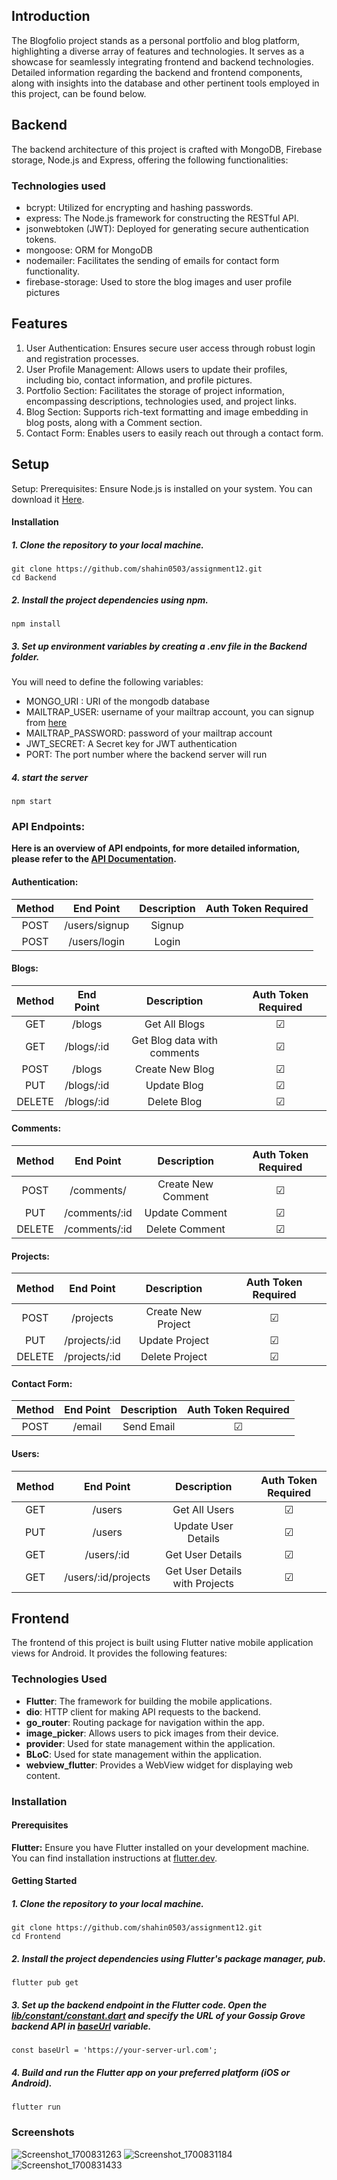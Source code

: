 ## Introduction
The Blogfolio project stands as a personal portfolio and blog platform, highlighting a diverse array of features and technologies. It serves as a showcase for seamlessly integrating frontend and backend technologies. Detailed information regarding the backend and frontend components, along with insights into the database and other pertinent tools employed in this project, can be found below.

## Backend
The backend architecture of this project is crafted with MongoDB, Firebase storage, Node.js and Express, offering the following functionalities:

### Technologies used
-   bcrypt: Utilized for encrypting and hashing passwords.
-   express: The Node.js framework for constructing the RESTful API.
-   jsonwebtoken (JWT): Deployed for generating secure authentication tokens.
-   mongoose: ORM for MongoDB
-   nodemailer: Facilitates the sending of emails for contact form functionality.
-   firebase-storage: Used to store the blog images and user profile pictures

## Features

 1. User Authentication: Ensures secure user access through robust login and registration processes.
 2. User Profile Management: Allows users to update their profiles, including bio, contact information, and profile pictures.
3. Portfolio Section: Facilitates the storage of project information, encompassing descriptions, technologies used, and project links.
4. Blog Section: Supports rich-text formatting and image embedding in blog posts, along with a Comment section.
5. Contact Form: Enables users to easily reach out through a contact form.

## Setup
Setup: Prerequisites: Ensure Node.js is installed on your system. You can download it [Here](https://nodejs.org/en/download).

#### Installation

##### 1. Clone the repository to your local machine.

```
git clone https://github.com/shahin0503/assignment12.git
cd Backend
```

##### 2. Install the project dependencies using npm.
```
npm install
```

##### 3. Set up environment variables by creating a .env file in the Backend folder.

You will need to define the following variables:

- MONGO_URI : URI of the mongodb database
- MAILTRAP_USER: username of your mailtrap account, you can signup from [here](https://mailtrap.io/register/signup)
- MAILTRAP_PASSWORD: password of your mailtrap account
- JWT_SECRET: A Secret key for JWT authentication
- PORT: The port number where the backend server will run

##### 4. start the server
```
npm start
```

### API Endpoints:

**Here is an overview of API endpoints, for more detailed information, please refer to the [API Documentation]( ).**

#### Authentication:

| Method |  End Point  | Description | Auth Token Required |
| :----: | :---------: | :---------: | :-----------------: |
|  POST  | /users/signup |   Signup    |                     |
|  POST  | /users/login  |    Login    |                     |

#### Blogs:

| Method | End Point |  Description  | Auth Token Required |
| :----: | :-------: | :-----------: | :-----------------: |
|  GET   |   /blogs   | Get All Blogs |       &#9745;       |
|  GET   |   /blogs/:id   | Get Blog data with comments |       &#9745;       |
|  POST  |   /blogs   | Create New Blog |       &#9745;       |
|  PUT   | /blogs/:id  |  Update Blog  |       &#9745;       |
| DELETE | /blogs/:id  |  Delete Blog  |       &#9745;       |

#### Comments:

| Method |  End Point  |     Description      | Auth Token Required |
| :----: | :---------: | :------------------: | :-----------------: |
|  POST  | /comments/   |   Create New Comment   |       &#9745;       |
|  PUT   | /comments/:id | Update Comment |       &#9745;       |
|  DELETE   | /comments/:id | Delete Comment |       &#9745;       |

#### Projects:

| Method |   End Point   |     Description      | Auth Token Required |
| :----: | :-----------: | :------------------: | :-----------------: |
|  POST  |  /projects   |  Create New Project  |       &#9745;       |
|  PUT   |  /projects/:id    |   Update Project   |       &#9745;       |
| DELETE |  /projects/:id    |   Delete Project   |       &#9745;       |

#### Contact Form:

| Method |   End Point   | Description | Auth Token Required |
| :----: | :-----------: | :---------: | :-----------------: |
|  POST  | /email | Send Email  |       &#9745;       |

#### Users:

| Method | End Point  |     Description     | Auth Token Required |
| :----: | :--------: | :-----------------: | :-----------------: |
|  GET   | /users    |    Get All Users    |       &#9745;       |
|  PUT   | /users    | Update User Details |       &#9745;       |
|  GET   | /users/:id    | Get User Details |       &#9745;       |
|  GET   | /users/:id/projects    | Get User Details with Projects |       &#9745;       |

## Frontend

The frontend of this project is built using Flutter native mobile application views for Android. It provides the following features:

### Technologies Used

- **Flutter**: The framework for building the mobile applications.
- **dio**: HTTP client for making API requests to the backend.
- **go_router**: Routing package for navigation within the app.
- **image_picker**: Allows users to pick images from their device.
- **provider**: Used for state management within the application.
- **BLoC**: Used for state management within the application.
- **webview_flutter**: Provides a WebView widget for displaying web content.

### Installation

#### Prerequisites

<b>Flutter:</b> Ensure you have Flutter installed on your development machine. You can find installation instructions at [flutter.dev](https://docs.flutter.dev/get-started/install).

#### Getting Started

##### 1. Clone the repository to your local machine.

```
git clone https://github.com/shahin0503/assignment12.git
cd Frontend
```

##### 2. Install the project dependencies using Flutter's package manager, pub.

```
flutter pub get
```

##### 3. Set up the backend endpoint in the Flutter code. Open the <u><i>lib/constant/constant.dart</i></u> and specify the URL of your Gossip Grove backend API in <u><i>baseUrl</i></u> variable.

```
const baseUrl = 'https://your-server-url.com';
```

##### 4. Build and run the Flutter app on your preferred platform (iOS or Android).

```
flutter run
```
### Screenshots

![Screenshot_1700831263](https://github.com/shahin0503/assignment12/assets/144336102/7061c50d-37c4-4373-9334-7728b861c5ad)  ![Screenshot_1700831184](https://github.com/shahin0503/assignment12/assets/144336102/69aed7ab-c024-4734-9b9f-2dc36d344a01)
![Screenshot_1700831433](https://github.com/shahin0503/assignment12/assets/144336102/52fbbe4d-6d1e-43e1-8b8b-45487435abe3)
